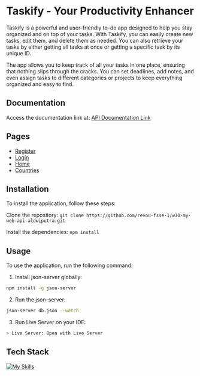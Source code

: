 # Taskify - Your Productivity Enhancer

Taskify is a powerful and user-friendly to-do app designed to help you stay organized and on top of your tasks. With Taskify, you can easily create new tasks, edit them, and delete them as needed. You can also retrieve your tasks by either getting all tasks at once or getting a specific task by its unique ID.

The app allows you to keep track of all your tasks in one place, ensuring that nothing slips through the cracks. You can set deadlines, add notes, and even assign tasks to different categories or projects to keep everything organized and easy to find.

## Documentation

Access the documentation link at: [API Documentation Link](https://documenter.getpostman.com/view/13853356/2s93RTQsZz)

## Pages

- [Register](http://localhost:5500/register)
- [Login](http://localhost:5500/login)
- [Home](http://localhost:5500)
- [Countries](http://localhost:5500/countries)

## Installation

To install the application, follow these steps:

Clone the repository: `git clone https://github.com/revou-fsse-1/w10-my-web-api-aldwiputra.git `

Install the dependencies: `npm install`

## Usage

To use the application, run the following command:

1. Install json-server globally:

```sh
npm install -g json-server
```

2. Run the json-server:

```sh
json-server db.json --watch
```

3. Run Live Server on your IDE:

```sh
> Live Server: Open with Live Server
```

## Tech Stack

[![My Skills](https://skillicons.dev/icons?i=js,html,css,tailwind,vscode)](https://skillicons.dev)
